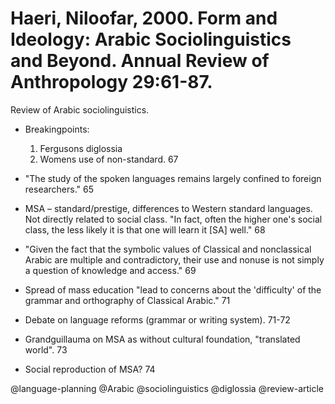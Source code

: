 # Haeri, Niloofar, 2000. Form and Ideology: Arabic Sociolinguistics and Beyond. Annual Review of Anthropology 29:61-87.

Review of Arabic sociolinguistics.

- Breakingpoints:
  1. Fergusons diglossia
  2. Womens use of non-standard. 67

- "The study of the spoken languages remains largely confined to foreign researchers." 65

- MSA – standard/prestige, differences to Western standard languages. Not directly related to social class. "In fact, often the higher one's social class, the less likely it is that one will learn it [SA] well." 68

- "Given the fact that the symbolic values of Classical and nonclassical Arabic are multiple and contradictory, their use and nonuse is not simply a question of knowledge and access." 69

- Spread of mass education "lead to concerns about the 'difficulty' of the grammar and orthography of Classical Arabic." 71

- Debate on language reforms (grammar or writing system). 71-72

- Grandguillauma on MSA as without cultural foundation, "translated world". 73

- Social reproduction of MSA? 74

@language-planning
@Arabic
@sociolinguistics
@diglossia
@review-article
